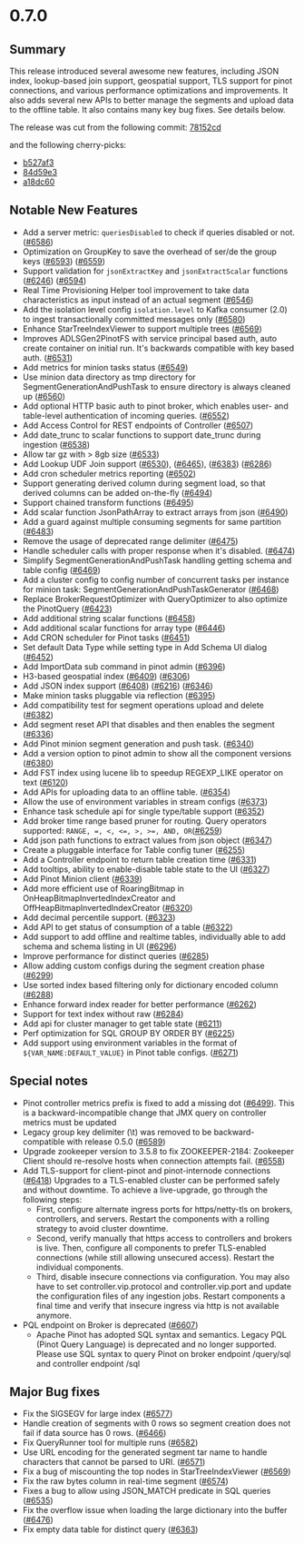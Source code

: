 # 0.7.0

## Summary

This release introduced several awesome new features, including JSON index, lookup-based join support, geospatial support, TLS support for pinot connections, and various performance optimizations and improvements. It also adds several new APIs to better manage the segments and upload data to the offline table. It also contains many key bug fixes. See details below.

The release was cut from the following commit: [78152cd](https://github.com/apache/incubator-pinot/commit/78152cdb2892cf8c2df5b8a4d04e2aa897333487)

and the following cherry-picks:

* [b527af3](https://github.com/apache/incubator-pinot/commit/b527af353e78f26d0c4388cab89e4fe18d5290f6)
* [84d59e3](https://github.com/apache/incubator-pinot/commit/84d59e3ba27a3cdf0eaecbfe0eeec9b47060a2e3)
* [a18dc60](https://github.com/apache/incubator-pinot/commit/a18dc60dca09bd2a1d33a8bc6b787d7ceb8e1749)

## Notable New Features

* Add a server metric: `queriesDisabled` to check if queries disabled or not. \([\#6586](https://github.com/apache/incubator-pinot/pull/6586)\)
* Optimization on GroupKey to save the overhead of ser/de the group keys \([\#6593](https://github.com/apache/incubator-pinot/pull/6593)\) \([\#6559](https://github.com/apache/incubator-pinot/pull6559)\)
* Support validation for `jsonExtractKey` and `jsonExtractScalar` functions \([\#6246](https://github.com/apache/incubator-pinot/pull/6246)\) \([\#6594](https://github.com/apache/incubator-pinot/pull/6594)\)
* Real Time Provisioning Helper tool improvement to take data characteristics as input instead of an actual segment \([\#6546](https://github.com/apache/incubator-pinot/pull/6546)\)
* Add the isolation level config `isolation.level` to Kafka consumer \(2.0\) to ingest transactionally committed messages only \([\#6580](https://github.com/apache/incubator-pinot/pull/6580)\)
* Enhance StarTreeIndexViewer to support multiple trees \([\#6569](https://github.com/apache/incubator-pinot/pull/6569)\)
* Improves ADLSGen2PinotFS with service principal based auth, auto create container on initial run. It's backwards compatible with key based auth. \([\#6531](https://github.com/apache/incubator-pinot/pull/6531)\)
* Add metrics for minion tasks status \([\#6549](https://github.com/apache/incubator-pinot/pull/6549)\)
* Use minion data directory as tmp directory for SegmentGenerationAndPushTask to ensure directory is always cleaned up \([\#6560](https://github.com/apache/incubator-pinot/pull/6560)\)
* Add optional HTTP basic auth to pinot broker, which enables user- and table-level authentication of incoming queries. \([\#6552](https://github.com/apache/incubator-pinot/pull/6552)\)
* Add Access Control for REST endpoints of Controller \([\#6507](https://github.com/apache/incubator-pinot/pull/6507)\)
* Add date\_trunc to scalar functions to support date\_trunc during ingestion \([\#6538](https://github.com/apache/incubator-pinot/pull/6538)\)
* Allow tar gz with &gt; 8gb size \([\#6533](https://github.com/apache/incubator-pinot/pull/6533)\)
* Add Lookup UDF Join support \([\#6530](https://github.com/apache/incubator-pinot/pull/6530)\), \([\#6465](https://github.com/apache/incubator-pinot/pull/6465)\), \([\#6383](https://github.com/apache/incubator-pinot/pull/6383)\) \([\#6286](https://github.com/apache/incubator-pinot/pull/6286)\)
* Add cron scheduler metrics reporting \([\#6502](https://github.com/apache/incubator-pinot/pull/6502)\)
* Support generating derived column during segment load, so that derived columns can be added on-the-fly \([\#6494](https://github.com/apache/incubator-pinot/pull/6494)\)
* Support chained transform functions \([\#6495](https://github.com/apache/incubator-pinot/pull/6495)\)
* Add scalar function JsonPathArray to extract arrays from json \([\#6490](https://github.com/apache/incubator-pinot/pull/6490)\)
* Add a guard against multiple consuming segments for same partition \([\#6483](https://github.com/apache/incubator-pinot/pull/6483)\)
* Remove the usage of deprecated range delimiter \([\#6475](https://github.com/apache/incubator-pinot/pull/)\)
* Handle scheduler calls with proper response when it's disabled. \([\#6474](https://github.com/apache/incubator-pinot/pull/6474)\)
* Simplify SegmentGenerationAndPushTask handling getting schema and table config \([\#6469](https://github.com/apache/incubator-pinot/pull/6469)\)
* Add a cluster config to config number of concurrent tasks per instance for minion task: SegmentGenerationAndPushTaskGenerator \([\#6468](https://github.com/apache/incubator-pinot/pull/6468)\)
* Replace BrokerRequestOptimizer with QueryOptimizer to also optimize the PinotQuery \([\#6423](https://github.com/apache/incubator-pinot/pull/6423)\)
* Add additional string scalar functions \([\#6458](https://github.com/apache/incubator-pinot/pull/6458)\)
* Add additional scalar functions for array type \([\#6446](https://github.com/apache/incubator-pinot/pull/6446)\)
* Add CRON scheduler for Pinot tasks \([\#6451](https://github.com/apache/incubator-pinot/pull/6451)\)
* Set default Data Type while setting type in Add Schema UI dialog \([\#6452](https://github.com/apache/incubator-pinot/pull/6452)\)
* Add ImportData sub command in pinot admin \([\#6396](https://github.com/apache/incubator-pinot/pull/6396)\)
* H3-based geospatial index \([\#6409](https://github.com/apache/incubator-pinot/pull/6409)\) \([\#6306](https://github.com/apache/incubator-pinot/pull/6306)\)
* Add JSON index support \([\#6408](https://github.com/apache/incubator-pinot/pull/6408)\) \([\#6216](https://github.com/apache/incubator-pinot/pull/6216)\) \([\#6346](https://github.com/apache/incubator-pinot/pull/6346)\)
* Make minion tasks pluggable via reflection \([\#6395](https://github.com/apache/incubator-pinot/pull/6395)\)
* Add compatibility test for segment operations upload and delete \([\#6382](https://github.com/apache/incubator-pinot/pull/6382)\)
* Add segment reset API that disables and then enables the segment \([\#6336](https://github.com/apache/incubator-pinot/pull/6336)\)
* Add Pinot minion segment generation and push task. \([\#6340](https://github.com/apache/incubator-pinot/pull/6340)\)
* Add a version option to pinot admin to show all the component versions \([\#6380](https://github.com/apache/incubator-pinot/pull/6380)\)
* Add FST index using lucene lib to speedup REGEXP\_LIKE operator on text \([\#6120](https://github.com/apache/incubator-pinot/pull/6120)\)
* Add APIs for uploading data to an offline table. \([\#6354](https://github.com/apache/incubator-pinot/pull/6354)\)
* Allow the use of environment variables in stream configs \([\#6373](https://github.com/apache/incubator-pinot/pull/6373)\)
* Enhance task schedule api for single type/table support \([\#6352](https://github.com/apache/incubator-pinot/pull/6352)\)
* Add broker time range based pruner for routing. Query operators supported: `RANGE, =, <, <=, >, >=, AND, OR`\([\#6259](https://github.com/apache/incubator-pinot/pull/6259)\)
* Add json path functions to extract values from json object \([\#6347](https://github.com/apache/incubator-pinot/pull/6347)\)
* Create a pluggable interface for Table config tuner \([\#6255](https://github.com/apache/incubator-pinot/pull/6255)\)
* Add a Controller endpoint to return table creation time \([\#6331](https://github.com/apache/incubator-pinot/pull/6331)\)
* Add tooltips, ability to enable-disable table state to the UI \([\#6327](https://github.com/apache/incubator-pinot/pull/6327)\)
* Add Pinot Minion client \([\#6339](https://github.com/apache/incubator-pinot/pull/6339)\)
* Add more efficient use of RoaringBitmap in OnHeapBitmapInvertedIndexCreator and OffHeapBitmapInvertedIndexCreator \([\#6320](https://github.com/apache/incubator-pinot/pull/6320)\)
* Add decimal percentile support. \([\#6323](https://github.com/apache/incubator-pinot/pull/6323)\)
* Add API to get status of consumption of a table \([\#6322](https://github.com/apache/incubator-pinot/pull/6322)\)
* Add support to add offline and realtime tables, individually able to add schema and schema listing in UI \([\#6296](https://github.com/apache/incubator-pinot/pull/6296)\)
* Improve performance for distinct queries \([\#6285](https://github.com/apache/incubator-pinot/pull/6285)\)
* Allow adding custom configs during the segment creation phase \([\#6299](https://github.com/apache/incubator-pinot/pull/6299)\)
* Use sorted index based filtering only for dictionary encoded column \([\#6288](https://github.com/apache/incubator-pinot/pull/6288)\)
* Enhance forward index reader for better performance \([\#6262](https://github.com/apache/incubator-pinot/pull/6262)\)
* Support for text index without raw \([\#6284](https://github.com/apache/incubator-pinot/pull/6284)\)
* Add api for cluster manager to get table state \([\#6211](https://github.com/apache/incubator-pinot/pull/6211)\)
* Perf optimization for SQL GROUP BY ORDER BY \([\#6225](https://github.com/apache/incubator-pinot/pull/6225)\)
* Add support using environment variables in the format of `${VAR_NAME:DEFAULT_VALUE}` in Pinot table configs. \([\#6271](https://github.com/apache/incubator-pinot/pull/6271)\)

## Special notes

* Pinot controller metrics prefix is fixed to add a missing dot \([\#6499](https://github.com/apache/incubator-pinot/pull/6499)\). This is a backward-incompatible change that JMX query on controller metrics must be updated
* Legacy group key delimiter \(\t\) was removed to be backward-compatible with release 0.5.0 \([\#6589](https://github.com/apache/incubator-pinot/pull/6589)\)
* Upgrade zookeeper version to 3.5.8 to fix ZOOKEEPER-2184: Zookeeper Client should re-resolve hosts when connection attempts fail. \([\#6558](https://github.com/apache/incubator-pinot/pull/6558)\)
* Add TLS-support for client-pinot and pinot-internode connections \([\#6418](https://github.com/apache/incubator-pinot/pull/6418)\) Upgrades to a TLS-enabled cluster can be performed safely and without downtime. To achieve a live-upgrade, go through the following steps:
  * First, configure alternate ingress ports for https/netty-tls on brokers, controllers, and servers. Restart the components with a rolling strategy to avoid cluster downtime.
  * Second, verify manually that https access to controllers and brokers is live. Then, configure all components to prefer TLS-enabled connections \(while still allowing unsecured access\). Restart the individual components.
  * Third, disable insecure connections via configuration. You may also have to set controller.vip.protocol and controller.vip.port and update the configuration files of any ingestion jobs. Restart components a final time and verify that insecure ingress via http is not available anymore.
* PQL endpoint on Broker is deprecated \([\#6607](https://github.com/apache/incubator-pinot/pull/6607)\)
  * Apache Pinot has adopted SQL syntax and semantics. Legacy PQL \(Pinot Query Language\) is deprecated and no longer supported. Please use SQL syntax to query Pinot on broker endpoint /query/sql and controller endpoint /sql

## Major Bug fixes

* Fix the SIGSEGV for large index \([\#6577](https://github.com/apache/incubator-pinot/pull/6577)\)
* Handle creation of segments with 0 rows so segment creation does not fail if data source has 0 rows. \([\#6466](https://github.com/apache/incubator-pinot/pull/6466)\)
* Fix QueryRunner tool for multiple runs \([\#6582](https://github.com/apache/incubator-pinot/pull/)\)
* Use URL encoding for the generated segment tar name to handle characters that cannot be parsed to URI. \([\#6571](https://github.com/apache/incubator-pinot/pull/6571)\)
* Fix a bug of miscounting the top nodes in StarTreeIndexViewer \([\#6569](https://github.com/apache/incubator-pinot/pull/6569)\)
* Fix the raw bytes column in real-time segment \([\#6574](https://github.com/apache/incubator-pinot/pull/6574)\)
* Fixes a bug to allow using JSON\_MATCH predicate in SQL queries \([\#6535](https://github.com/apache/incubator-pinot/pull/6535)\)
* Fix the overflow issue when loading the large dictionary into the buffer \([\#6476](https://github.com/apache/incubator-pinot/pull/6476)\)
* Fix empty data table for distinct query \([\#6363](https://github.com/apache/incubator-pinot/pull/6363)\)

